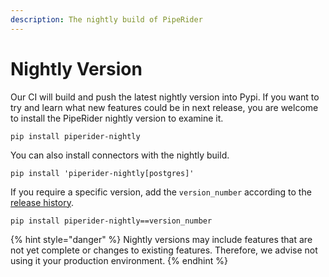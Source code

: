 ```yaml
---
description: The nightly build of PipeRider
---
```


# Nightly Version

Our CI will build and push the latest nightly version into Pypi. If you want to try and learn what new features could be in next release, you are welcome to install the PipeRider nightly version to examine it.

```
pip install piperider-nightly
```

You can also install connectors with the nightly build.

```
pip install 'piperider-nightly[postgres]'
```

If you require a specific version, add the `version_number` according to the [release history](https://pypi.org/project/piperider-nightly/#history).

```
pip install piperider-nightly==version_number
```

{% hint style="danger" %}
Nightly versions may include features that are not yet complete or changes to existing features. Therefore, we advise not using it your production environment.
{% endhint %}
